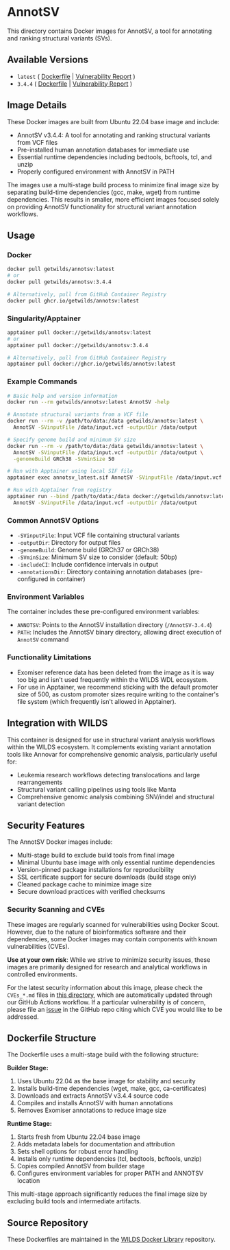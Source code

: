 # AnnotSV

This directory contains Docker images for AnnotSV, a tool for annotating and ranking structural variants (SVs).

## Available Versions

- `latest` ( [Dockerfile](https://github.com/getwilds/wilds-docker-library/blob/main/annotsv/Dockerfile_latest) | [Vulnerability Report](https://github.com/getwilds/wilds-docker-library/blob/main/annotsv/CVEs_latest.md) )
- `3.4.4` ( [Dockerfile](https://github.com/getwilds/wilds-docker-library/blob/main/annotsv/Dockerfile_3.4.4) | [Vulnerability Report](https://github.com/getwilds/wilds-docker-library/blob/main/annotsv/CVEs_3.4.4.md) )

## Image Details

These Docker images are built from Ubuntu 22.04 base image and include:

- AnnotSV v3.4.4: A tool for annotating and ranking structural variants from VCF files
- Pre-installed human annotation databases for immediate use
- Essential runtime dependencies including bedtools, bcftools, tcl, and unzip
- Properly configured environment with AnnotSV in PATH

The images use a multi-stage build process to minimize final image size by separating build-time dependencies (gcc, make, wget) from runtime dependencies. This results in smaller, more efficient images focused solely on providing AnnotSV functionality for structural variant annotation workflows.

## Usage

### Docker

```bash
docker pull getwilds/annotsv:latest
# or
docker pull getwilds/annotsv:3.4.4

# Alternatively, pull from GitHub Container Registry
docker pull ghcr.io/getwilds/annotsv:latest
```

### Singularity/Apptainer

```bash
apptainer pull docker://getwilds/annotsv:latest
# or
apptainer pull docker://getwilds/annotsv:3.4.4

# Alternatively, pull from GitHub Container Registry
apptainer pull docker://ghcr.io/getwilds/annotsv:latest
```

### Example Commands

```bash
# Basic help and version information
docker run --rm getwilds/annotsv:latest AnnotSV -help

# Annotate structural variants from a VCF file
docker run --rm -v /path/to/data:/data getwilds/annotsv:latest \
  AnnotSV -SVinputFile /data/input.vcf -outputDir /data/output

# Specify genome build and minimum SV size
docker run --rm -v /path/to/data:/data getwilds/annotsv:latest \
  AnnotSV -SVinputFile /data/input.vcf -outputDir /data/output \
  -genomeBuild GRCh38 -SVminSize 50

# Run with Apptainer using local SIF file
apptainer exec annotsv_latest.sif AnnotSV -SVinputFile /data/input.vcf -outputDir /data/output

# Run with Apptainer from registry
apptainer run --bind /path/to/data:/data docker://getwilds/annotsv:latest \
  AnnotSV -SVinputFile /data/input.vcf -outputDir /data/output
```

### Common AnnotSV Options

- `-SVinputFile`: Input VCF file containing structural variants
- `-outputDir`: Directory for output files
- `-genomeBuild`: Genome build (GRCh37 or GRCh38)
- `-SVminSize`: Minimum SV size to consider (default: 50bp)
- `-includeCI`: Include confidence intervals in output
- `-annotationsDir`: Directory containing annotation databases (pre-configured in container)

### Environment Variables

The container includes these pre-configured environment variables:

- `ANNOTSV`: Points to the AnnotSV installation directory (`/AnnotSV-3.4.4`)
- `PATH`: Includes the AnnotSV binary directory, allowing direct execution of `AnnotSV` command

### Functionality Limitations

- Exomiser reference data has been deleted from the image as it is way too big and isn't used frequently within the WILDS WDL ecosystem.
- For use in Apptainer, we recommend sticking with the default promoter size of 500, as custom promoter sizes require writing to the container's file system (which frequently isn't allowed in Apptainer).

## Integration with WILDS

This container is designed for use in structural variant analysis workflows within the WILDS ecosystem. It complements existing variant annotation tools like Annovar for comprehensive genomic analysis, particularly useful for:

- Leukemia research workflows detecting translocations and large rearrangements
- Structural variant calling pipelines using tools like Manta
- Comprehensive genomic analysis combining SNV/indel and structural variant detection

## Security Features

The AnnotSV Docker images include:

- Multi-stage build to exclude build tools from final image
- Minimal Ubuntu base image with only essential runtime dependencies
- Version-pinned package installations for reproducibility
- SSL certificate support for secure downloads (build stage only)
- Cleaned package cache to minimize image size
- Secure download practices with verified checksums

### Security Scanning and CVEs

These images are regularly scanned for vulnerabilities using Docker Scout. However, due to the nature of bioinformatics software and their dependencies, some Docker images may contain components with known vulnerabilities (CVEs).

**Use at your own risk**: While we strive to minimize security issues, these images are primarily designed for research and analytical workflows in controlled environments.

For the latest security information about this image, please check the `CVEs_*.md` files in [this directory](https://github.com/getwilds/wilds-docker-library/tree/main/annotsv), which are automatically updated through our GitHub Actions workflow. If a particular vulnerability is of concern, please file an [issue](https://github.com/getwilds/wilds-docker-library/issues) in the GitHub repo citing which CVE you would like to be addressed.

## Dockerfile Structure

The Dockerfile uses a multi-stage build with the following structure:

**Builder Stage:**
1. Uses Ubuntu 22.04 as the base image for stability and security
2. Installs build-time dependencies (wget, make, gcc, ca-certificates)
3. Downloads and extracts AnnotSV v3.4.4 source code
4. Compiles and installs AnnotSV with human annotations
5. Removes Exomiser annotations to reduce image size

**Runtime Stage:**
1. Starts fresh from Ubuntu 22.04 base image
2. Adds metadata labels for documentation and attribution
3. Sets shell options for robust error handling
4. Installs only runtime dependencies (tcl, bedtools, bcftools, unzip)
5. Copies compiled AnnotSV from builder stage
6. Configures environment variables for proper PATH and ANNOTSV location

This multi-stage approach significantly reduces the final image size by excluding build tools and intermediate artifacts.

## Source Repository

These Dockerfiles are maintained in the [WILDS Docker Library](https://github.com/getwilds/wilds-docker-library) repository.
